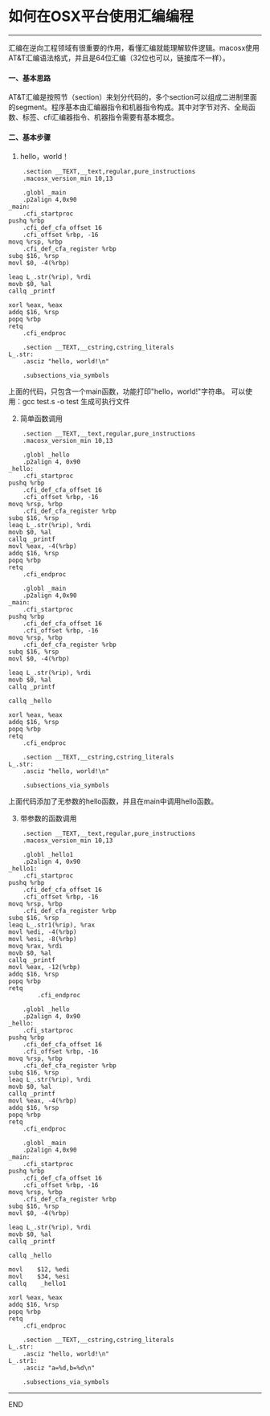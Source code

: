 # 如何在OSX平台使用汇编编程
-----------------------------------------

汇编在逆向工程领域有很重要的作用，看懂汇编就能理解软件逻辑。macosx使用AT&T汇编语法格式，并且是64位汇编（32位也可以，链接库不一样）。

#### 一、基本思路

AT&T汇编是按照节（section）来划分代码的，多个section可以组成二进制里面的segment。程序基本由汇编器指令和机器指令构成。其中对字节对齐、全局函数、标签、cfi汇编器指令、机器指令需要有基本概念。

#### 二、基本步骤

1. hello，world！

```
	.section __TEXT,__text,regular,pure_instructions
	.macosx_version_min 10,13

	.globl _main
	.p2align 4,0x90
_main:
	.cfi_startproc
pushq %rbp
	.cfi_def_cfa_offset 16
	.cfi_offset %rbp, -16
movq %rsp, %rbp
	.cfi_def_cfa_register %rbp
subq $16, %rsp
movl $0, -4(%rbp)

leaq L_.str(%rip), %rdi
movb $0, %al
callq _printf

xorl %eax, %eax
addq $16, %rsp
popq %rbp
retq
	.cfi_endproc

	.section __TEXT,__cstring,cstring_literals
L_.str:
	.asciz "hello, world!\n"

	.subsections_via_symbols

```
上面的代码，只包含一个main函数，功能打印"hello，world!"字符串。
可以使用：gcc test.s -o test 生成可执行文件

2. 简单函数调用

```
	.section __TEXT,__text,regular,pure_instructions
	.macosx_version_min 10,13

	.globl _hello
	.p2align 4, 0x90
_hello:
	.cfi_startproc
pushq %rbp
	.cfi_def_cfa_offset 16
	.cfi_offset %rbp, -16
movq %rsp, %rbp
	.cfi_def_cfa_register %rbp
subq $16, %rsp
leaq L_.str(%rip), %rdi
movb $0, %al
callq _printf
movl %eax, -4(%rbp)
addq $16, %rsp
popq %rbp
retq
	.cfi_endproc

	.globl _main
	.p2align 4,0x90
_main:
	.cfi_startproc
pushq %rbp
	.cfi_def_cfa_offset 16
	.cfi_offset %rbp, -16
movq %rsp, %rbp
	.cfi_def_cfa_register %rbp
subq $16, %rsp
movl $0, -4(%rbp)

leaq L_.str(%rip), %rdi
movb $0, %al
callq _printf

callq _hello

xorl %eax, %eax
addq $16, %rsp
popq %rbp
retq
	.cfi_endproc

	.section __TEXT,__cstring,cstring_literals
L_.str:
	.asciz "hello, world!\n"

	.subsections_via_symbols
```

上面代码添加了无参数的hello函数，并且在main中调用hello函数。

3. 带参数的函数调用

```
	.section __TEXT,__text,regular,pure_instructions
	.macosx_version_min 10,13

	.globl _hello1
	.p2align 4, 0x90
_hello1:
	.cfi_startproc
pushq %rbp
	.cfi_def_cfa_offset 16
	.cfi_offset %rbp, -16
movq %rsp, %rbp
	.cfi_def_cfa_register %rbp
subq $16, %rsp
leaq L_.str1(%rip), %rax
movl %edi, -4(%rbp)
movl %esi, -8(%rbp)
movq %rax, %rdi
movb $0, %al
callq _printf
movl %eax, -12(%rbp)
addq $16, %rsp
popq %rbp
retq
		.cfi_endproc

	.globl _hello
	.p2align 4, 0x90
_hello:
	.cfi_startproc
pushq %rbp
	.cfi_def_cfa_offset 16
	.cfi_offset %rbp, -16
movq %rsp, %rbp
	.cfi_def_cfa_register %rbp
subq $16, %rsp
leaq L_.str(%rip), %rdi
movb $0, %al
callq _printf
movl %eax, -4(%rbp)
addq $16, %rsp
popq %rbp
retq
	.cfi_endproc

	.globl _main
	.p2align 4,0x90
_main:
	.cfi_startproc
pushq %rbp
	.cfi_def_cfa_offset 16
	.cfi_offset %rbp, -16
movq %rsp, %rbp
	.cfi_def_cfa_register %rbp
subq $16, %rsp
movl $0, -4(%rbp)

leaq L_.str(%rip), %rdi
movb $0, %al
callq _printf

callq _hello

movl    $12, %edi
movl    $34, %esi
callq    _hello1

xorl %eax, %eax
addq $16, %rsp
popq %rbp
retq
	.cfi_endproc

	.section __TEXT,__cstring,cstring_literals
L_.str:
	.asciz "hello, world!\n"
L_.str1:
	.asciz "a=%d,b=%d\n"

	.subsections_via_symbols
```



---------------------------------------------

END

